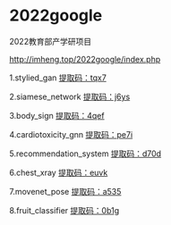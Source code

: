 # 2022google
2022教育部产学研项目

http://imheng.top/2022google/index.php

1.stylied_gan
<a href="https://pan.baidu.com/s/1vxivEfl7MlO_zr4ZNtUl0A">提取码：tqx7</a>

2.siamese_network
<a href="https://pan.baidu.com/s/1cWujEkZGa-Vnn8uMsZaBXw">提取码：j6ys</a>

3.body_sign
<a href="https://pan.baidu.com/s/1LJNMqCdz4-VbqY3scAm2tw ">提取码：4qef </a>

4.cardiotoxicity_gnn
<a href="https://pan.baidu.com/s/1bb12mON8m-zCkcrdnWlYcg ">提取码：pe7i </a>

5.recommendation_system
<a href="https://pan.baidu.com/s/12mlCv9PBdY675wYCWnaT_Q">提取码：d70d</a>

6.chest_xray
<a href="https://pan.baidu.com/s/1x-1xqwQg3e2QIZl9zqSmYg">提取码：euvk</a>

7.movenet_pose
<a href="https://pan.baidu.com/s/1hIO0ebqftURJAeuORF99yw ">提取码：a535</a>

8.fruit_classifier
<a href="https://pan.baidu.com/s/1lwAk_qy07Skh3kJTpK1Prw">提取码：0b1g</a>

